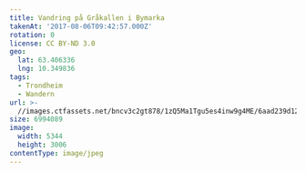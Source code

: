 ```yaml
---
title: Vandring på Gråkallen i Bymarka
takenAt: '2017-08-06T09:42:57.000Z'
rotation: 0
license: CC BY-ND 3.0
geo:
  lat: 63.406336
  lng: 10.349836
tags:
  - Trondheim
  - Wandern
url: >-
  //images.ctfassets.net/bncv3c2gt878/1zQ5Ma1Tgu5es4inw9g4ME/6aad239d12a47c71bb9251762866000d/vandring-p-grkallen-i-bymarka_36362878766_o
size: 6994089
image:
  width: 5344
  height: 3006
contentType: image/jpeg
---
```


